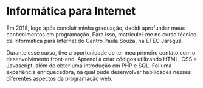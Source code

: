 # Informática para Internet

Em 2018, logo após concluir minha graduação, decidi aprofundar meus conhecimentos em programação. Para isso, matriculei-me no curso técnico de Informática para Internet do Centro Paula Souza, na ETEC Jaraguá.

Durante esse curso, tive a oportunidade de ter meu primeiro contato com o desenvolvimento front-end. Aprendi a criar códigos utilizando HTML, CSS e Javascript, além de obter uma introdução em PHP e SQL. Foi uma experiência enriquecedora, na qual pude desenvolver habilidades nesses diferentes aspectos da programação web.
